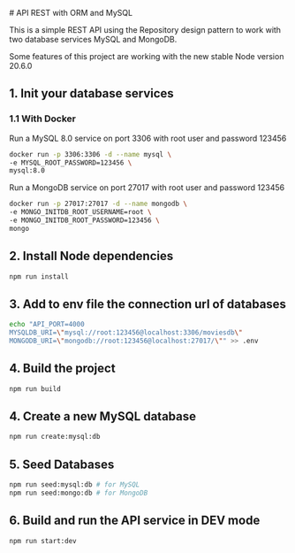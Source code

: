 # API REST with ORM and MySQL

This is a simple REST API using the Repository design pattern to work with two database services MySQL and MongoDB.

Some features of this project are working with the new stable Node version 20.6.0

## 1. Init your database services

### 1.1 With Docker

Run a MySQL 8.0 service on port 3306 with root user and password 123456

```sh
docker run -p 3306:3306 -d --name mysql \
-e MYSQL_ROOT_PASSWORD=123456 \
mysql:8.0
```

Run a MongoDB service on port 27017 with root user and password 123456

```sh
docker run -p 27017:27017 -d --name mongodb \
-e MONGO_INITDB_ROOT_USERNAME=root \
-e MONGO_INITDB_ROOT_PASSWORD=123456 \
mongo
```

## 2. Install Node dependencies

```sh
npm run install
```

## 3. Add to env file the connection url of databases

```sh
echo "API_PORT=4000
MYSQLDB_URI=\"mysql://root:123456@localhost:3306/moviesdb\"
MONGODB_URI=\"mongodb://root:123456@localhost:27017/\"" >> .env
```

## 4. Build the project

```sh
npm run build
```

## 4. Create a new MySQL database

```sh
npm run create:mysql:db
```

## 5. Seed Databases

```sh
npm run seed:mysql:db # for MySQL
npm run seed:mongo:db # for MongoDB
```

## 6. Build and run the API service in DEV mode

```sh
npm run start:dev
```
